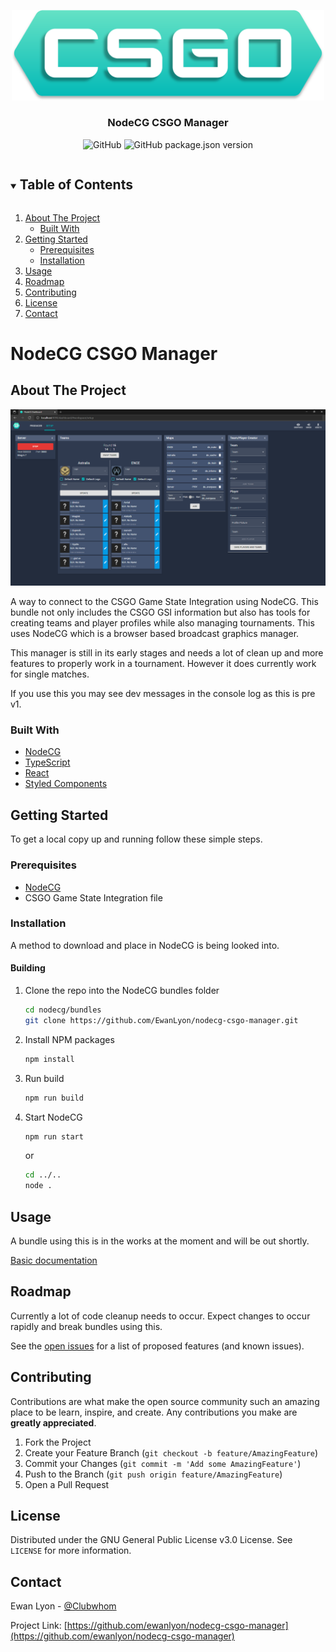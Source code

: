 <!-- ReadMe template from https://github.com/othneildrew/Best-README-Template -->
<p align="center">
  <a href="https://github.com/EwanLyon/nodecg-csgo-manager">
    <img src="./media/header.svg" alt="Logo" width="500">
  </a>

  <h3 align="center">NodeCG CSGO Manager</h3>

  <p align="center">
    <img alt="GitHub" src="https://img.shields.io/github/license/EwanLyon/nodecg-csgo-manager">
    <img alt="GitHub package.json version" src="https://img.shields.io/github/package-json/v/EwanLyon/nodecg-csgo-manager">
  </p>
</p>

<!-- TABLE OF CONTENTS -->
<details open="open">
  <summary><h2 style="display: inline-block">Table of Contents</h2></summary>
  <ol>
    <li>
      <a href="#about-the-project">About The Project</a>
      <ul>
        <li><a href="#built-with">Built With</a></li>
      </ul>
    </li>
    <li>
      <a href="#getting-started">Getting Started</a>
      <ul>
        <li><a href="#prerequisites">Prerequisites</a></li>
        <li><a href="#installation">Installation</a></li>
      </ul>
    </li>
    <li><a href="#usage">Usage</a></li>
    <li><a href="#roadmap">Roadmap</a></li>
    <li><a href="#contributing">Contributing</a></li>
    <li><a href="#license">License</a></li>
    <li><a href="#contact">Contact</a></li>
  </ol>
</details>

# NodeCG CSGO Manager
<!-- ABOUT THE PROJECT -->
## About The Project

![Dashboard](./media/dashboard.png)

A way to connect to the CSGO Game State Integration using NodeCG. This bundle not only includes the CSGO GSI information but also has tools for creating teams and player profiles while also managing tournaments. This uses NodeCG which is a browser based broadcast graphics manager.

This manager is still in its early stages and needs a lot of clean up and more features to properly work in a tournament. However it does currently work for single matches.

If you use this you may see dev messages in the console log as this is pre v1.

### Built With

* [NodeCG](https://www.nodecg.dev/)
* [TypeScript](https://www.typescriptlang.org/)
* [React](https://reactjs.org/)
* [Styled Components](https://styled-components.com/)

<!-- GETTING STARTED -->
## Getting Started

To get a local copy up and running follow these simple steps.

### Prerequisites

* [NodeCG](https://www.nodecg.dev/docs/installing)
* CSGO Game State Integration file

### Installation

A method to download and place in NodeCG is being looked into.

#### Building

1. Clone the repo into the NodeCG bundles folder

   ```sh
   cd nodecg/bundles
   git clone https://github.com/EwanLyon/nodecg-csgo-manager.git
   ```

2. Install NPM packages

   ```sh
   npm install
   ```

3. Run build

   ```sh
   npm run build
   ```

4. Start NodeCG

   ```sh
   npm run start
   ```

   or

   ```sh
   cd ../..
   node .
   ```

<!-- USAGE EXAMPLES -->
## Usage

A bundle using this is in the works at the moment and will be out shortly.

[Basic documentation](./docs/)

<!-- ROADMAP -->
## Roadmap

Currently a lot of code cleanup needs to occur. Expect changes to occur rapidly and break bundles using this.

See the [open issues](https://github.com/EwanLyon/nodecg-csgo-manager/issues) for a list of proposed features (and known issues).

<!-- CONTRIBUTING -->
## Contributing

Contributions are what make the open source community such an amazing place to be learn, inspire, and create. Any contributions you make are **greatly appreciated**.

1. Fork the Project
2. Create your Feature Branch (`git checkout -b feature/AmazingFeature`)
3. Commit your Changes (`git commit -m 'Add some AmazingFeature'`)
4. Push to the Branch (`git push origin feature/AmazingFeature`)
5. Open a Pull Request

<!-- LICENSE -->
## License

Distributed under the GNU General Public License v3.0 License. See `LICENSE` for more information.

<!-- CONTACT -->
## Contact

Ewan Lyon - [@Clubwhom](https://twitter.com/clubwhom)

Project Link: [https://github.com/ewanlyon/nodecg-csgo-manager](https://github.com/ewanlyon/nodecg-csgo-manager)
